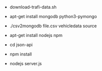 - download-trafi-data.sh
- apt-get install mongodb python3-pymongo
- ./csv2mongodb file.csv vehicledata source
- apt-get install nodejs npm

- cd json-api
- npm install
- nodejs server.js


